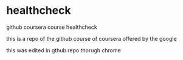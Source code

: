 # healthcheck
github coursera course healthcheck

this is a repo of the github course of coursera offered by the google

this was edited in gthub repo thorugh chrome
